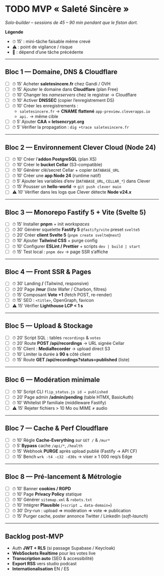 # TODO MVP « Saleté Sincère »
*Solo-builder – sessions de 45 – 90 min pendant que le fiston dort.*

**Légende**  
- ⏱ 15′ : mini-tâche faisable même crevé  
- ⚠︎ : point de vigilance / risque  
- 🔄 : dépend d’une tâche précédente  

---

## Bloc 1 — Domaine, DNS & Cloudflare
- [ ] ⏱ 15′ Acheter **saletesincere.fr** chez Gandi / OVH  
- [ ] ⏱ 15′ Ajouter le domaine dans **Cloudflare** (plan Free)  
- [ ] ⏱ 10′ Changer les *nameservers* chez le registrar → Cloudflare  
- [ ] ⏱ 10′ Activer **DNSSEC** (copier l’enregistrement DS)  
- [ ] ⏱ 10′ Créer les enregistrements :  
  - `saletesincere.fr` → **CNAME flattené** `app-preview.cleverapps.io`  
  - `api.` → même cible  
- [ ] ⏱ 5′ Ajouter **CAA = letsencrypt.org**  
- [ ] ⏱ 5′ Vérifier la propagation : `dig +trace saletesincere.fr`

---

## Bloc 2 — Environnement Clever Cloud (Node 24)
- [ ] ⏱ 10′ Créer l’**addon PostgreSQL** (plan XS)  
- [ ] ⏱ 10′ Créer le **bucket Cellar** (S3-compatible)  
- [ ] ⏱ 10′ Générer clé/secret Cellar + copier `DATABASE_URL`  
- [ ] ⏱ 10′ Créer une **app Node 24** (runtime natif)  
- [ ] ⏱ 5′ Ajouter les variables d’env (`DATABASE_URL`, `CELLAR_*`) dans Clever  
- [ ] ⏱ 15′ Pousser un **hello-world** → `git push clever main`  
- [ ] ⚠︎ 10′ Vérifier dans les logs que Clever détecte **Node v24.x**

---

## Bloc 3 — Monorepo Fastify 5 + Vite (Svelte 5)
- [ ] ⏱ 15′ Installer **pnpm** + init *workspaces*  
- [ ] ⏱ 30′ Générer squelette **Fastify 5** `@fastify/vite` preset `svelte5`  
- [ ] ⏱ 20′ Créer **client Svelte 5** (`pnpm create svelte@next`)  
- [ ] ⏱ 10′ Ajouter **Tailwind CSS** + purge config  
- [ ] ⏱ 10′ Configurer **ESLint / Prettier** + scripts `dev | build | start`  
- [ ] ⏱ 15′ Test local : `pnpm dev` → page SSR s’affiche

---

## Bloc 4 — Front SSR & Pages
- [ ] ⏱ 30′ Landing **/** (Tailwind, responsive)  
- [ ] ⏱ 20′ Page **/mur** (liste Wafer / Charbon, filtres)  
- [ ] ⏱ 15′ Composant **Vote +1** (fetch POST, re-render)  
- [ ] ⏱ 15′ SEO : `<title>`, OpenGraph, favicon  
- [ ] ⚠︎ 15′ Vérifier **Lighthouse LCP < 1 s**

---

## Bloc 5 — Upload & Stockage
- [ ] ⏱ 20′ Script SQL : tables `recordings` & `votes`  
- [ ] ⏱ 20′ Route **POST /api/recordings** → URL signée Cellar  
- [ ] ⏱ 15′ Client : **MediaRecorder** → upload direct S3  
- [ ] ⏱ 10′ Limiter la durée à **90 s** côté client  
- [ ] ⏱ 15′ Route **GET /api/recordings?status=published** (liste)

---

## Bloc 6 — Modération minimale
- [ ] ⏱ 10′ Script CLI `flip_status.js id → published`  
- [ ] ⏱ 20′ Page admin **/admin/pending** (table HTMX, BasicAuth)  
- [ ] ⏱ 10′ Whitelist IP familiale (middleware Fastify)  
- [ ] ⚠︎ 15′ Rejeter fichiers > 10 Mo ou MIME ≠ audio

---

## Bloc 7 — Cache & Perf Cloudflare
- [ ] ⏱ 10′ Règle **Cache-Everything** sur `GET /` & `/mur*`  
- [ ] ⏱ 5′ **Bypass** cache `/api/*`, `/health`  
- [ ] ⏱ 15′ Webhook **PURGE** après upload publié (Fastify → API CF)  
- [ ] ⏱ 15′ Bench `wrk -t4 -c32 -d30s` → viser ≥ 1 000 req/s Edge

---

## Bloc 8 — Pré-lancement & Métrologie
- [ ] ⏱ 10′ Banner **cookies / RGPD**  
- [ ] ⏱ 10′ Page **Privacy Policy** statique  
- [ ] ⏱ 10′ Générer `sitemap.xml` & `robots.txt`  
- [ ] ⏱ 10′ Intégrer **Plausible** (`<script … data-domain=`)  
- [ ] ⏱ 30′ Dry-run : upload ⇒ modération ⇒ vote ⇒ publication  
- [ ] ⏱ 15′ Purger cache, poster annonce Twitter / LinkedIn (*soft-launch*)

---

## Backlog post-MVP
- Auth **JWT + RLS** (si passage Supabase / Keycloak)  
- **WebSockets Realtime** pour les votes live  
- **Transcription auto** (SEO & accessibilité)  
- **Export RSS** vers studio podcast  
- **Internationalisation** EN / ES  
